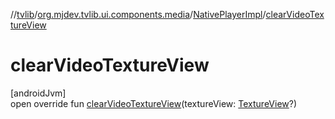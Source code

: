 //[tvlib](../../../index.md)/[org.mjdev.tvlib.ui.components.media](../index.md)/[NativePlayerImpl](index.md)/[clearVideoTextureView](clear-video-texture-view.md)

# clearVideoTextureView

[androidJvm]\
open override fun [clearVideoTextureView](clear-video-texture-view.md)(textureView: [TextureView](https://developer.android.com/reference/kotlin/android/view/TextureView.html)?)

